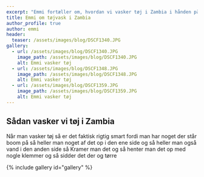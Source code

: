 ```yaml
---
excerpt: "Emmi fortæller om, hvordan vi vasker tøj i Zambia i hånden på gammeldags maner. "
title: Emmi om tøjvask i Zambia
author_profile: true
author: emmi
header:
  teaser: /assets/images/blog/DSCF1340.JPG
gallery:
  - url: /assets/images/blog/DSCF1340.JPG
    image_path: /assets/images/blog/DSCF1340.JPG
    alt: Emmi vasker tøj
  - url: /assets/images/blog/DSCF1348.JPG
    image_path: /assets/images/blog/DSCF1348.JPG
    alt: Emmi vasker tøj
  - url: /assets/images/blog/DSCF1359.JPG
    image_path: /assets/images/blog/DSCF1359.JPG
    alt: Emmi vasker tøj
---
```


## Sådan vasker vi tøj i Zambia

Når man vasker tøj så er det faktisk rigtig smart fordi man har noget der står  boom på så heller man noget af det op i den ene side og så heller man også  vand i den anden side så Kramer man det og så henter man  det op med  nogle  klemmer og så sidder det der og tørre 

{% include gallery id="gallery" %}
